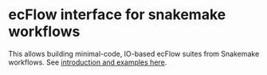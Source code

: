 # ecFlow interface for snakemake workflows

This allows building minimal-code, IO-based ecFlow suites from Snakemake workflows.
See [introduction and examples here](https://confluence.ecmwf.int/x/z9YHIQ).
